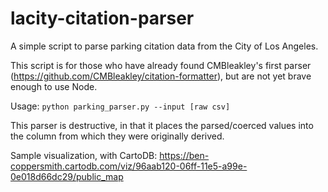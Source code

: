 # lacity-citation-parser
A simple script to parse parking citation data from the City of Los Angeles.

This script is for those who have already found CMBleakley's first parser (https://github.com/CMBleakley/citation-formatter), but are not yet brave enough to use Node.

Usage:
`python parking_parser.py --input [raw csv]`

This parser is destructive, in that it places the parsed/coerced values into the column from which they were originally derived.

Sample visualization, with CartoDB: https://ben-coppersmith.cartodb.com/viz/96aab120-06ff-11e5-a99e-0e018d66dc29/public_map
